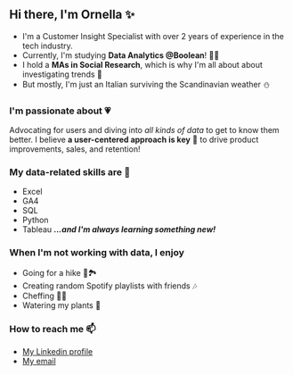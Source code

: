 ## Hi there, I'm Ornella ✨

- I'm a Customer Insight Specialist with over 2 years of experience in the tech industry.
- Currently, I'm studying **Data Analytics @Boolean**! 👨‍💻 
- I hold a **MAs in Social Research**, which is why I'm all about about investigating trends 🔎
- But mostly, I'm just an Italian surviving the Scandinavian weather :snowman:


### I'm passionate about 💗
Advocating for users and diving into *all kinds of data* to get to know them better. 
I believe **a user-centered approach is key** :key: to drive product improvements, sales, and retention!


### My data-related skills are 🔭
- Excel
- GA4
- SQL
- Python
- Tableau
***...and I'm always learning something new!***


### When I'm not working with data, I enjoy 
- Going for a hike 🥾🏞️
- Creating random Spotify playlists with friends :notes:
- Cheffing 👩‍🍳
- Watering my plants 🌱


### How to reach me 📫
- [My Linkedin profile](https://www.linkedin.com/in/ornellamariestella/) 
- [My email](mailto:ornellamariestella@gmail.com) 
